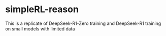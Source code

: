 # simpleRL-reason
This is a replicate of DeepSeek-R1-Zero training and DeepSeek-R1 training on small models with limited data
